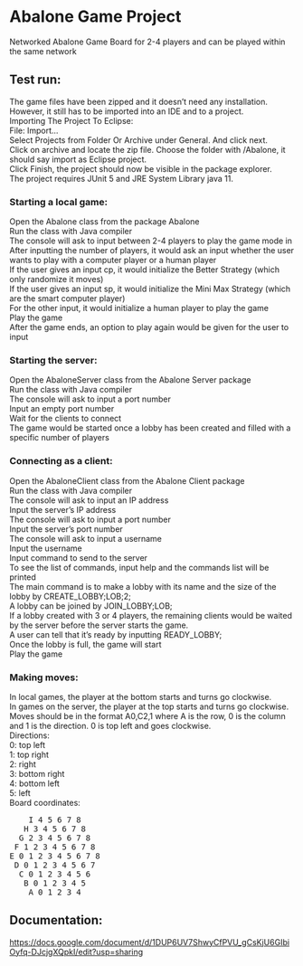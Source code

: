 # Abalone Game Project
Networked Abalone Game Board for 2-4 players and can be played within the same network

## Test run:
The game files have been zipped and it doesn’t need any installation. However, it still has to be imported into an IDE and to a project.\
Importing The Project To Eclipse:\
File: Import...\
Select Projects from Folder Or Archive under General. And click next.\
Click on archive and locate the zip file. Choose the folder with /Abalone, it should say import as Eclipse project.\
Click Finish, the project should now be visible in the package explorer.\
The project requires JUnit 5 and JRE System Library java 11.

### Starting a local game:
Open the Abalone class from the package Abalone\
Run the class with Java compiler\
The console will ask to input between 2-4 players to play the game mode in\
After inputting the number of players, it would ask an input whether the user wants to play with a computer player or a human player\
If the user gives an input cp, it would initialize the Better Strategy (which only randomize it moves)\
If the user gives an input sp, it would initialize the Mini Max Strategy (which are the smart computer player)\
For the other input, it would initialize a human player to play the game\
Play the game\
After the game ends, an option to play again would be given for the user to input

### Starting the server:
Open the AbaloneServer class from the Abalone Server package\
Run the class with Java compiler\
The console will ask to input a port number\
Input an empty port number\
Wait for the clients to connect\
The game would be started once a lobby has been created and filled with a specific number of players

### Connecting as a client:
Open the AbaloneClient class from the Abalone Client package\
Run the class with Java compiler\
The console will ask to input an IP address\
Input the server’s IP address\
The console will ask to input a port number\
Input the server’s port number\
The console will ask to input a username\
Input the username\
Input command to send to the server\
To see the list of commands, input help and the commands list will be printed\
The main command is to make a lobby with its name and the size of the lobby by CREATE_LOBBY;LOB;2;\
A lobby can be joined by JOIN_LOBBY;LOB;\
If a lobby created with 3 or 4 players, the remaining clients would be waited by the server before the server starts the game.\
A user can tell that it’s ready by inputting READY_LOBBY;\
Once the lobby is full, the game will start\
Play the game


### Making moves:
In local games, the player at the bottom starts and turns go clockwise.\
In games on the server, the player at the top starts and turns go clockwise.\
Moves should be in the format A0,C2,1 where A is the row, 0 is the column and 1 is the direction. 0 is top left and goes clockwise.\
Directions:\
0: top left\
1: top right\
2: right\
3: bottom right\
4: bottom left\
5: left\
Board coordinates:
<pre>
    I 4 5 6 7 8 
   H 3 4 5 6 7 8 
  G 2 3 4 5 6 7 8 
 F 1 2 3 4 5 6 7 8 
E 0 1 2 3 4 5 6 7 8 
 D 0 1 2 3 4 5 6 7 
  C 0 1 2 3 4 5 6 
   B 0 1 2 3 4 5 
    A 0 1 2 3 4 
</pre>

## Documentation:
https://docs.google.com/document/d/1DUP6UV7ShwyCfPVU_gCsKjU6GIbiOyfq-DJcjgXQpkI/edit?usp=sharing
